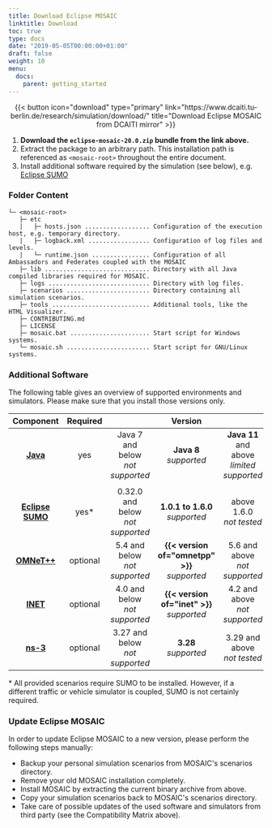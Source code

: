 ```yaml
---
title: Download Eclipse MOSAIC
linktitle: Download
toc: true
type: docs
date: "2019-05-05T00:00:00+01:00"
draft: false
weight: 10
menu:
  docs:
    parent: getting_started
---
```


<div style="text-align: center;">
{{< button icon="download" type="primary" link="https://www.dcaiti.tu-berlin.de/research/simulation/download/" title="Download Eclipse MOSAIC from DCAITI mirror" >}}
</div>

1. **Download the `eclipse-mosaic-20.0.zip` bundle from the link above.** 
2. Extract the package to an arbitrary path. This installation path is referenced as `<mosaic-root>` throughout the entire document.
3. Install additional software required by the simulation (see below), e.g. [Eclipse SUMO](https://www.eclipse.org/sumo)

### Folder Content

```FOLDER
└─ <mosaic-root>
   ├─ etc
   |   ├─ hosts.json .................. Configuration of the execution host, e.g. temporary directory.
   |   ├─ logback.xml ................. Configuration of log files and levels.
   |   └─ runtime.json ................ Configuration of all Ambassadors and Federates coupled with the MOSAIC
   ├─ lib ............................. Directory with all Java compiled libraries required for MOSAIC.
   ├─ logs ............................ Directory with log files.
   ├─ scenarios ....................... Directory containing all simulation scenarios.
   ├─ tools ........................... Additional tools, like the HTML Visualizer.
   ├─ CONTRIBUTING.md 
   ├─ LICENSE 
   ├─ mosaic.bat ...................... Start script for Windows systems.
   └─ mosaic.sh ....................... Start script for GNU/Linux systems.
```

### Additional Software

The following table gives an overview of supported environments and simulators. Please make sure that you install those versions only.

|  Component  | Required | | Version | |
|:-----------:|:----------:|:-:|:----------:|:-:|
| **[Java](https://adoptopenjdk.net/?variant=openjdk8&jvmVariant=hotspot)** | yes | Java 7 and below<br/> _not supported_ | **Java 8** <br/> _supported_ | **Java 11** and above <br/> _limited supported_ |
| | | | | |
| **[Eclipse SUMO](https://www.eclipse.org/sumo)** | yes* | 0.32.0 and below<br/> _not supported_| **1.0.1 to 1.6.0** <br/> _supported_ | above 1.6.0 <br/> _not tested_ |
| **[OMNeT++](https://omnetpp.org/download/old)** | optional | 5.4 and below<br/> _not supported_| **{{< version of="omnetpp" >}}** <br/> _supported_ | 5.6 and above <br/>  _not supported_ |
| **[INET](https://inet.omnetpp.org/Download.html)** | optional | 4.0 and below<br/> _not supported_| **{{< version of="inet" >}}** <br/> _supported_ | 4.2 and above <br/> _not supported_ |
| **[ns-3](https://www.nsnam.org/releases/ns-3-28)** | optional | 3.27 and below<br/> _not supported_| **3.28** <br/> _supported_ | 3.29 and above <br/> _not tested_ |

\* All provided scenarios require SUMO to be installed. However, if a different traffic or vehicle simulator 
is coupled, SUMO is not certainly required.

### Update Eclipse MOSAIC

In order to update Eclipse MOSAIC to a new version, please perform the following steps manually:
* Backup your personal simulation scenarios from MOSAIC's scenarios directory.
* Remove your old MOSAIC installation completely.
* Install MOSAIC by extracting the current binary archive from above.
* Copy your simulation scenarios back to MOSAIC's scenarios directory.
* Take care of possible updates of the used software and simulators from third party (see the Compatibility Matrix above).